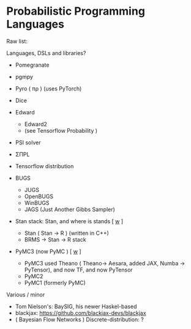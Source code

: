 # Probabilistic Programming Languages

Raw list:

Languages, DSLs and libraries?

* Pomegranate
* pgmpy
* Pyro  ( πρ ) (uses PyTorch)
* Dice
* Edward
   * Edward2
   * (see Tensorflow Probability )
* PSI solver
* ΣΠPL

* Tensorflow distribution


* BUGS
   * JUGS
   * OpenBUGS
   * WinBUGS
   * JAGS (Just Another Gibbs Sampler)

* Stan stack: Stan, and where is stands [ [w](https://en.wikipedia.org/wiki/Stan_(software)) ]
   * Stan ( Stan -> R ) (written in C++)
   * BRMS -> Stan -> R stack

* PyMC3 (now PyMC ) [ [w](https://en.wikipedia.org/wiki/PyMC) ]
   * PyMC3 used Theano ( Theano-> Aesara, added JAX, Numba -> PyTensor), and now TF, and now PyTensor
   * PyMC2
   * PyMC1 (formerly PyMC)

Various / minor
* Tom Nielson's: BaySIG, his newer Haskel-based
* blackjax: https://github.com/blackjax-devs/blackjax
* ( Bayesian Flow Networks )
Discrete-distribution:
?


